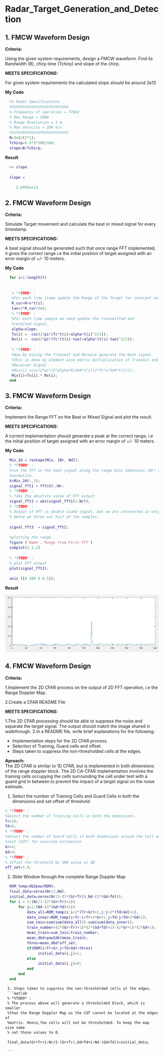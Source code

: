 # Radar_Target_Generation_and_Detection
## 1. FMCW Waveform Design
**Criteria:** 

Using the given system requirements, design a FMCW waveform. Find its Bandwidth (B), chirp time (Tchirp) and slope of the chirp.

**MEETS SPECIFICATIONS:**  

For given system requirements the calculated slope should be around 2e13 

**My Code**
 ```matlab
   %% Radar Specifications 
   %%%%%%%%%%%%%%%%%%%%%%%%%%%
   % Frequency of operation = 77GHz
   % Max Range = 200m
   % Range Resolution = 1 m
   % Max Velocity = 100 m/s
   %%%%%%%%%%%%%%%%%%%%%%%%%%%
   B=3e8/(2*1);
   Tchirp=5.5*2*200/3e8;
   slope=B/Tchirp;
   ```
**Result**
 ```matlab
   >> slope

   slope =

      2.0455e+13
 ```
## 2. FMCW Waveform Design
**Criteria:** 

Simulate Target movement and calculate the beat or mixed signal for every timestamp.

**MEETS SPECIFICATIONS:**  

A beat signal should be generated such that once range FFT implemented, it gives the correct range i.e the initial position of target assigned with an error margin of +/- 10 meters.

**My Code**
 ```matlab
   for i=1:length(t)         
    
    
    % *%TODO* :
    %For each time stamp update the Range of the Target for constant velocity. 
    R_cur=R+v*t(i);
    tao=2*R_cur/3e8;
    % *%TODO* :
    %For each time sample we need update the transmitted and
    %received signal. 
    alpha=slope;
    Tx(i) =  cos(2*pi*(fc*t(i)+alpha*t(i)^2/2));
    Rx(i) =  cos(2*pi*(fc*(t(i)-tao)+alpha*(t(i)-tao)^2/2));
    
    % *%TODO* :
    %Now by mixing the Transmit and Receive generate the beat signal
    %This is done by element wise matrix multiplication of Transmit and
    %Receiver Signal
    %Mix(i) =cos(2*pi*(2*alpha*R/3e8*t(i)+2*fc*v/3e8*t(i)));
    Mix(i)=Tx(i).* Rx(i);
   end
   ```


## 3. FMCW Waveform Design
**Criteria:** 

Implement the Range FFT on the Beat or Mixed Signal and plot the result.

**MEETS SPECIFICATIONS:**  

A correct implementation should generate a peak at the correct range, i.e the
initial position of target assigned with an error margin of +/- 10 meters.

**My Code**
 ```matlab
   Mix_2d = reshape(Mix, [Nr, Nd]);
   % *%TODO* :
   %run the FFT on the beat signal along the range bins dimension (Nr) and
   %normalize.
   X=Mix_2d(:,1);
   signal_fft1 = fft(X)./Nr;
   % *%TODO* :
   % Take the absolute value of FFT output
   signal_fft2 = abs(signal_fft1(1:Nr));
   % *%TODO* :
   % Output of FFT is double sided signal, but we are interested in only one side of the spectrum.
   % Hence we throw out half of the samples.

   signal_fft3  = signal_fft2;       

   %plotting the range
   figure ('Name','Range from First FFT')
   subplot(2,1,1)

   % *%TODO* :
   % plot FFT output 
   plot(signal_fft3);

   axis ([0 200 0 0.5]);
   ```
**Result**

![FFT1D](FFT1D.jpg)

## 4. FMCW Waveform Design
**Criteria:** 

1.Implement the 2D CFAR process on the output of 2D FFT operation, i.e the Range Doppler Map.

2.Create a CFAR README File

**MEETS SPECIFICATIONS:**  

1.The 2D CFAR processing should be able to suppress the noise and separate the target signal. The output should match the image shared in walkthrough.
2.In a README file, write brief explanations for the following:
- Implementation steps for the 2D CFAR process.
- Selection of Training, Guard cells and offset.
- Steps taken to suppress the non-thresholded cells at the edges.

**Aproach:**  
The 2D CFAR is similar to 1D CFAR, but is implemented in both dimensions of the range doppler block. The 2D CA-CFAR implementation involves the training cells occupying the cells surrounding the cell under test with a guard grid in between to prevent the impact of a target signal on the noise estimate.

   1. Select the number of Training Cells and Guard Cells in both the dimensions and set offset of threshold
   ```matlab
   % *%TODO* :
   %Select the number of Training Cells in both the dimensions.
   Tr=10;
   Td=8;
   % *%TODO* :
   %Select the number of Guard Cells in both dimensions around the Cell under 
   %test (CUT) for accurate estimation
   Gr=4;
   Gd=4;
   % *%TODO* :
   % offset the threshold by SNR value in dB
   off_set=1.4;
   ```
   2. Slide Window through the complete Range Doppler Map
   ```matlab
     RDM_temp=db2pow(RDM);
     final_data=zeros(Nr/2,Nd);
     initial_data=zeros(Nr/2-(2*(Gr+Tr)),Nd-(2*(Gd+Td)));
     for i = 1:(Nr/2-(2*(Gr+Tr)+1)) 
         for j=1:(Nd-(2*(Gd+Td)+1))
             data_all=RDM_temp(i:i+2*(Tr+Gr)+1,j:j+2*(Td+Gd)+1);
             data_inner=RDM_temp(i+Tr:i+Tr+2*Gr+1,j+Td:j+Td+2*Gd+1);
             sum_tain=sum(sum(data_all))-sum(sum(data_inner));
             train_number=(2*(Gr+Tr)+1)*(2*(Gd+Td)+1)-(2*Gr+1)*(2*Gd+1);
             mean_train=sum_tain/train_number;
             mean_dbd=pow2db(mean_train);
             thres=mean_dbd*off_set;
             if(RDM(i+Tr+Gr,j+Td+Gd)>thres)
                  initial_data(i,j)=1;
             else
                  initial_data(i,j)=0;
             end
         end      
     end
   ```
     3. Steps taken to suppress the non-thresholded cells at the edges.
     ```matlab
     % *%TODO* :
     % The process above will generate a thresholded block, which is smaller 
     %than the Range Doppler Map as the CUT cannot be located at the edges of
     %matrix. Hence,few cells will not be thresholded. To keep the map size same
     % set those values to 0. 
     
     final_data(Gr+Tr+1:Nr/2-(Gr+Tr),Gd+Td+1:Nd-(Gd+Td))=initial_data;
     
     ```
